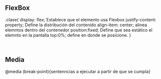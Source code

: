 <!DOCTYPE html>
<html lang="en">
<head>
    <meta charset="UTF-8">
    <meta name="viewport" content="width=device-width, initial-scale=1.0">
    <title>Documentación</title>
</head>
<body>
    <div>
        <div>
            <h2>FlexBox</h2>
            <p>.clase{
                    display: flex; Establece que el elemento usa Flexbox 
                    justify-content: property; Define la distribución del contenido
                    align-item: center; alinea elemntos dentro del contenedor
                    position:fixed; Define que sea estático el elemnto en la pantalla
                    top:0%; define en donde se posicione.
                }
            </p>
        </div>
        <br>
        <div>
            <h2>Media</h2>
            <p>@media (break-point){sentenncias a ejecutar a partir de que se cumpla}</p>
        </div>
    </div>
</body>
</html>